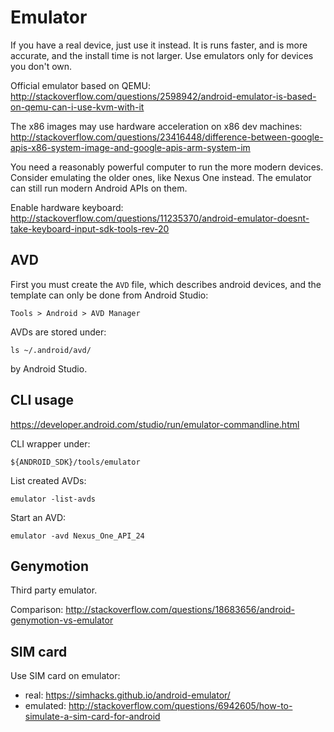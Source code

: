 # Emulator

If you have a real device, just use it instead. It is runs faster, and is more accurate, and the install time is not larger. Use emulators only for devices you don't own.

Official emulator based on QEMU: <http://stackoverflow.com/questions/2598942/android-emulator-is-based-on-qemu-can-i-use-kvm-with-it>

The x86 images may use hardware acceleration on x86 dev machines: <http://stackoverflow.com/questions/23416448/difference-between-google-apis-x86-system-image-and-google-apis-arm-system-im>

You need a reasonably powerful computer to run the more modern devices. Consider emulating the older ones, like Nexus One instead. The emulator can still run modern Android APIs on them.

Enable hardware keyboard: <http://stackoverflow.com/questions/11235370/android-emulator-doesnt-take-keyboard-input-sdk-tools-rev-20>

## AVD

First you must create the `AVD` file, which describes android devices, and the template can only be done from Android Studio:

    Tools > Android > AVD Manager

AVDs are stored under:

    ls ~/.android/avd/

by Android Studio.

## CLI usage

<https://developer.android.com/studio/run/emulator-commandline.html>

CLI wrapper under:

    ${ANDROID_SDK}/tools/emulator

List created AVDs:

    emulator -list-avds

Start an AVD:

    emulator -avd Nexus_One_API_24

## Genymotion

Third party emulator.

Comparison: <http://stackoverflow.com/questions/18683656/android-genymotion-vs-emulator>

## SIM card

Use SIM card on emulator:

- real: <https://simhacks.github.io/android-emulator/>
- emulated: <http://stackoverflow.com/questions/6942605/how-to-simulate-a-sim-card-for-android>
